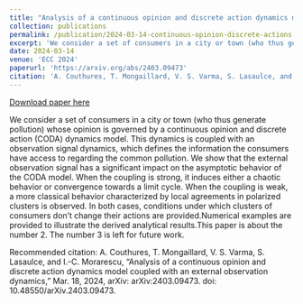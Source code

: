 ```yaml
---
title: "Analysis of a continuous opinion and discrete action dynamics model coupled with an external observation dynamics"
collection: publications
permalink: /publication/2024-03-14-continuous-opinion-discrete-actions
excerpt: 'We consider a set of consumers in a city or town (who thus generate pollution) whose opinion is governed by a continuous opinion and discrete action (CODA) dynamics model. This dynamics is coupled with an observation signal dynamics, which defines the information the consumers have access to regarding the common pollution. We show that the external observation signal has a significant impact on the asymptotic behavior of the CODA model. When the coupling is strong, it induces either a chaotic behavior or convergence towards a limit cycle. When the coupling is weak, a more classical behavior characterized by local agreements in polarized clusters is observed. In both cases, conditions under which clusters of consumers don’t change their actions are provided.Numerical examples are provided to illustrate the derived analytical results.This paper is about the number 2. The number 3 is left for future work.'
date: 2024-03-14
venue: 'ECC 2024'
paperurl: 'https://arxiv.org/abs/2403.09473'
citation: 'A. Couthures, T. Mongaillard, V. S. Varma, S. Lasaulce, and I.-C. Morarescu, “Analysis of a continuous opinion and discrete action dynamics model coupled with an external observation dynamics,” Mar. 18, 2024, arXiv: arXiv:2403.09473. doi: 10.48550/arXiv.2403.09473.'
---
```


<a href='https://arxiv.org/abs/2403.09473'>Download paper here</a>

We consider a set of consumers in a city or town (who thus generate pollution) whose opinion is governed by a continuous opinion and discrete action (CODA) dynamics model. This dynamics is coupled with an observation signal dynamics, which defines the information the consumers have access to regarding the common pollution. We show that the external observation signal has a significant impact on the asymptotic behavior of the CODA model. When the coupling is strong, it induces either a chaotic behavior or convergence towards a limit cycle. When the coupling is weak, a more classical behavior characterized by local agreements in polarized clusters is observed. In both cases, conditions under which clusters of consumers don’t change their actions are provided.Numerical examples are provided to illustrate the derived analytical results.This paper is about the number 2. The number 3 is left for future work.

Recommended citation: A. Couthures, T. Mongaillard, V. S. Varma, S. Lasaulce, and I.-C. Morarescu, “Analysis of a continuous opinion and discrete action dynamics model coupled with an external observation dynamics,” Mar. 18, 2024, arXiv: arXiv:2403.09473. doi: 10.48550/arXiv.2403.09473.